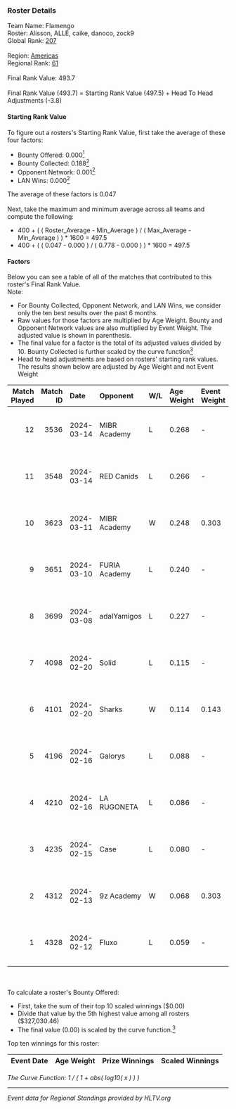 ### Roster Details<br />
Team Name: Flamengo<br />
Roster: Alisson, ALLE, caike, danoco, zock9<br />
Global Rank: [207](../standings_global.md)<br />
<br />
Region: [Americas]( ../standings_americas.md)<br />
Regional Rank: [61]( ../standings_americas.md)<br />
<br />
Final Rank Value:  493.7<br />
<br />
Final Rank Value (493.7) = Starting Rank Value (497.5) + Head To Head Adjustments (-3.8)<br />

#### Starting Rank Value<br />
To figure out a rosters's Starting Rank Value, first take the average of these four factors:<br />
- Bounty Offered: 0.000[<sup>1</sup>](#table2)
- Bounty Collected: 0.188[<sup>2</sup>](#table1)
- Opponent Network: 0.001[<sup>2</sup>](#table1)
- LAN Wins: 0.000[<sup>2</sup>](#table1)

The average of these factors is 0.047<br />
<br />
Next, take the maximum and minimum average across all teams and compute the following:<br />
- 400 + ( ( Roster_Average - Min_Average ) / ( Max_Average - Min_Average ) ) * 1600 = 497.5
- 400 + ( ( 0.047 - 0.000 ) / ( 0.778 - 0.000 ) ) * 1600 = 497.5


#### Factors<br />
Below you can see a table of all of the matches that contributed to this roster's Final Rank Value.<br />
Note:<br />

- For Bounty Collected, Opponent Network, and LAN Wins, we consider only the ten best results over the past 6 months.
- Raw values for those factors are multiplied by Age Weight. Bounty and Opponent Network values are also multiplied by Event Weight. The adjusted value is shown in parenthesis.
- The final value for a factor is the total of its adjusted values divided by 10. Bounty Collected is further scaled by the curve function[<sup>3</sup>](#curveFunction)
- Head to head adjustments are based on rosters' starting rank values. The results shown below are adjusted by Age Weight and not Event Weight
<span id="table1"></span><br />


| Match Played | Match ID | Date       | Opponent      | W/L | Age Weight | Event Weight | Bounty Collected | Opponent Network | LAN Wins  | H2H Adj. | Roster                                |
| -: | -: | :- | :- | :- | :- | :- | :- | :- | :- | -: | :- |
|           12 |     3536 | 2024-03-14 | MIBR Academy  | L   | 0.268      | -            | -                | -                | -         |    -4.02 | Alisson, ALLE, caike, danoco, zock9   |
|           11 |     3548 | 2024-03-14 | RED Canids    | L   | 0.266      | -            | -                | -                | -         |    -0.40 | Alisson, ALLE, caike, danoco, zock9   |
|           10 |     3623 | 2024-03-11 | MIBR Academy  | W   | 0.248      | 0.303        | 0.000 (0.000)    | 0.026 (0.002)    | 0 (0.000) |     4.09 | Alisson, ALLE, caike, danoco, zock9   |
|            9 |     3651 | 2024-03-10 | FURIA Academy | L   | 0.240      | -            | -                | -                | -         |    -3.57 | Alisson, ALLE, danoco, voltera, zock9 |
|            8 |     3699 | 2024-03-08 | adalYamigos   | L   | 0.227      | -            | -                | -                | -         |    -2.31 | Alisson, ALLE, danoco, voltera, zock9 |
|            7 |     4098 | 2024-02-20 | Solid         | L   | 0.115      | -            | -                | -                | -         |    -0.34 | Alisson, ALLE, danoco, LUCAS1, zock9  |
|            6 |     4101 | 2024-02-20 | Sharks        | W   | 0.114      | 0.143        | 0.029 (0.000)    | 0.572 (0.009)    | 0 (0.000) |     3.37 | Alisson, ALLE, danoco, LUCAS1, zock9  |
|            5 |     4196 | 2024-02-16 | Galorys       | L   | 0.088      | -            | -                | -                | -         |    -0.26 | ALLE, danoco, LUCAS1, ph1, zock9      |
|            4 |     4210 | 2024-02-16 | LA RUGONETA   | L   | 0.086      | -            | -                | -                | -         |    -1.23 | ALLE, danoco, LUCAS1, ph1, zock9      |
|            3 |     4235 | 2024-02-15 | Case          | L   | 0.080      | -            | -                | -                | -         |    -0.18 | ALLE, danoco, LUCAS1, ph1, zock9      |
|            2 |     4312 | 2024-02-13 | 9z Academy    | W   | 0.068      | 0.303        | 0.000 (0.000)    | 0.069 (0.001)    | 0 (0.000) |     1.10 | ALLE, danoco, LUCAS1, sakamoto, zock9 |
|            1 |     4328 | 2024-02-12 | Fluxo         | L   | 0.059      | -            | -                | -                | -         |    -0.09 | ALLE, danoco, LUCAS1, sakamoto, zock9 |

<br />
<span id="table2"></span><br />
To calculate a roster's Bounty Offered:<br />

- First, take the sum of their top 10 scaled winnings ($0.00)
- Divide that value by the 5th highest value among all rosters ($327,030.46)
- The final value (0.00) is scaled by the curve function.[<sup>3</sup>](#curveFunction)

Top ten winnings for this roster:<br />

| Event Date | Age Weight | Prize Winnings | Scaled Winnings |
| :- | -: | :- | :- |


<span id="curveFunction"></span>_The Curve Function: 1 / ( 1 + abs( log10( x ) ) )_<br />

---
_Event data for Regional Standings provided by HLTV.org_<br />
